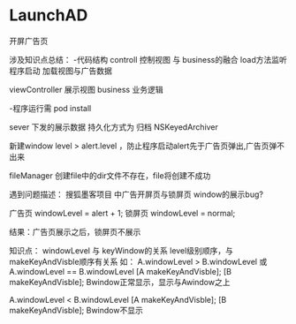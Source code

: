 # LaunchAD
开屏广告页

涉及知识点总结：
-代码结构
controll 控制视图 与 business的融合  load方法监听程序启动 加载视图与广告数据

viewController 展示视图
business 业务逻辑

-程序运行需 pod install

sever 下发的展示数据 持久化方式为 归档 NSKeyedArchiver

新建window level > alert.level ，防止程序启动alert先于广告页弹出,广告页弹不出来

fileManager 创建file中的dir文件不存在，file将创建不成功


遇到问题描述： 搜狐墨客项目 中广告开屏页与锁屏页 window的展示bug?

广告页 windowLevel  = alert + 1;
锁屏页 windowLevel  = normal;

结果：广告页展示之后，锁屏页不展示

知识点： windowLevel 与 keyWindow的关系
level级别顺序，与makeKeyAndVisble顺序有关系
 如：
 A.windowLevel > B.windowLevel 或 A.windowLevel == B.windowLevel
 [A makeKeyAndVisble];
 [B makeKeyAndVisble];
 Bwindow正常显示，显示与Awindow之上
 
  A.windowLevel < B.windowLevel 
 [A makeKeyAndVisble];
 [B makeKeyAndVisble];
 Bwindow不显示
